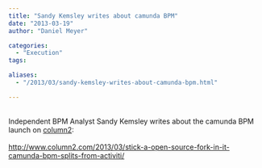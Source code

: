 ```yaml
---
title: "Sandy Kemsley writes about camunda BPM"
date: "2013-03-19"
author: "Daniel Meyer"

categories:
  - "Execution"
tags: 

aliases:
  - "/2013/03/sandy-kemsley-writes-about-camunda-bpm.html"

---
```


<div>
<br />
<div class="MsoNormal">
Independent BPM Analyst Sandy Kemsley writes about the camunda BPM launch on <a href="http://www.column2.com/2013/03/stick-a-open-source-fork-in-it-camunda-bpm-splits-from-activiti/">column2</a>:</div>
<div class="MsoNormal">
<br /></div>
<div class="MsoNormal">
<a href="http://www.column2.com/2013/03/stick-a-open-source-fork-in-it-camunda-bpm-splits-from-activiti/">http://www.column2.com/2013/03/stick-a-open-source-fork-in-it-camunda-bpm-splits-from-activiti/</a></div>

</div>